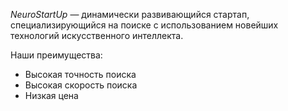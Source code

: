 *NeuroStartUp* — динамически развивающийся стартап, специализирующийся на поиске с использованием 
  новейших технологий искусственного интеллекта.

 Наши преимущества:
 * Высокая точность поиска
 * Высокая скорость поиска
 * Низкая цена
